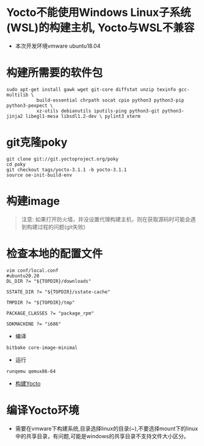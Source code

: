 # Yocto不能使用Windows Linux子系统(WSL)的构建主机, Yocto与WSL不兼容

- 本次开发环境vmware ubuntu18.04

# 构建所需要的软件包

```shell
sudo apt-get install gawk wget git-core diffstat unzip texinfo gcc-multilib \
           build-essential chrpath socat cpio python3 python3-pip python3-pexpect \
           xz-utils debianutils iputils-ping python3-git python3-jinja2 libegl1-mesa libsdl1.2-dev \ pylint3 xterm
```

# git克隆poky

```shell
git clone git://git.yoctoproject.org/poky
cd poky
git checkout tags/yocto-3.1.1 -b yocto-3.1.1
source oe-init-build-env
```

# 构建image

> 注意: 如果打开防火墙，并没设置代理构建主机，则在获取源码时可能会遇到构建过程的问题(git失败)

# 检查本地的配置文件

```shell
vim conf/local.conf
#ubuntu20.20
DL_DIR ?= "${TOPDIR}/downloads"

SSTATE_DIR ?= "${TOPDIR}/sstate-cache"

TMPDIR ?= "${TOPDIR}/tmp"

PACKAGE_CLASSES ?= "package_rpm"

SDKMACHINE ?= "i686"
```

- 编译

```
bitbake core-image-minimal
```

- 运行

```
runqemu qemux86-64
```

- [构建Yocto](https://blog.csdn.net/u013921164/article/details/111941111)

# 编译Yocto环境

- 需要在vmware下构建系统,目录选择linux的目录(~),不要选择mount下的linux中的共享目录，有问题,可能是windows的共享目录不支持文件大小区分。
